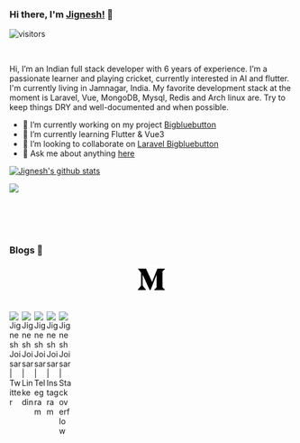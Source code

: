 ### Hi there, I'm [Jignesh!](https://jigneshjoisar.web.app) 👋

 ![visitors](https://visitor-badge.laobi.icu/badge?page_id=joisarjignesh.joisarjignesh)

<br />

Hi, I’m an Indian full stack developer with 6 years of experience. I’m a passionate learner and playing cricket, currently interested in AI and flutter. I'm currently living in Jamnagar, India. My favorite development stack at the moment is Laravel, Vue, MongoDB, Mysql, Redis and Arch linux are. Try to keep things DRY and well-documented and when possible.

- 🔭 I’m currently working on my project [Bigbluebutton](https://github.com/joisarjignesh/bigbluebutton)
- 🌱 I’m currently learning Flutter & Vue3
- 👯 I’m looking to collaborate on [Laravel Bigbluebutton](https://github.com/joisarjignesh/bigbluebutton)
- 💬 Ask me about anything [here](https://github.com/joisarjignesh/joisarjignesh/issues)

[![Jignesh's github stats](https://github-readme-stats-vercel-sand.vercel.app/api?username=joisarjignesh&show_icons=true&title_color=fff&icon_color=79ff97&text_color=9f9f9f&bg_color=151515)](https://jigneshjoisar.web.app/)

<a href="https://github.com/joisarjignesh/bigbluebutton">
  <img align="left" src="https://github-readme-stats-vercel-sand.vercel.app/api/pin/?username=joisarjignesh&repo=bigbluebutton&title_color=fff&icon_color=79ff97&text_color=9f9f9f&bg_color=151515" />
</a><br/>  

<br />
<br />
<br />
<br />

###  Blogs 🌱

<p align="center">
  <a href="https://medium.com/@joisarjignesh">
    <img src="https://github.com/joisarjignesh/joisarjignesh/blob/master/assets/icon/medium.svg">
  </a>  
</p>


<br/>
<a href="https://twitter.com/joisarjignesh">
  <img align="left" alt="Jignesh Joisar | Twitter" width="22px" src="https://cdn.jsdelivr.net/npm/simple-icons@v3/icons/twitter.svg" />
</a>
<a href="https://www.linkedin.com/in/joisarjignesh/">
  <img align="left" alt="Jignesh Joisar | Linkedin" width="22px" src="https://cdn.jsdelivr.net/npm/simple-icons@v3/icons/linkedin.svg" />
</a>
<a href="https://t.me/joisarjignesh">
  <img align="left" alt="Jignesh Joisar | Telegram" width="22px" src="https://cdn.jsdelivr.net/npm/simple-icons@v3/icons/telegram.svg" />
</a>
<a href="https://www.instagram.com/jigneshjoisar">
  <img align="left" alt="Jignesh Joisar | Instagram" width="22px" src="https://cdn.jsdelivr.net/npm/simple-icons@v3/icons/instagram.svg" />
</a>
<a href="https://stackoverflow.com/users/4101154/jignesh-joisar">
  <img align="left" alt="Jignesh Joisar | Stackoverflow" width="22px" src="https://cdn.jsdelivr.net/npm/simple-icons@v3/icons/stackoverflow.svg"  />
</a>

